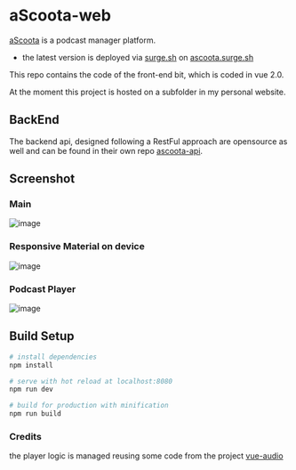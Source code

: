 # aScoota-web
[aScoota](https://ascoota.surge.sh) is a podcast manager platform.

- the latest version is deployed via [surge.sh](https://surge.sh) on [ascoota.surge.sh](https://ascoota.surge.sh)

This repo contains the code of the front-end bit, which is coded in vue 2.0.

At the moment this project is hosted on a subfolder in my personal website.

## BackEnd
The backend api, designed following a RestFul approach are opensource as well and can be found in their own repo
[ascoota-api](https://github.com/vikkio88/ascoota-api).

## Screenshot
### Main
![image](https://cloud.githubusercontent.com/assets/248805/23178132/2d600940-f861-11e6-88af-3cdda21e6a8a.png)
### Responsive Material on device
![image](https://cloud.githubusercontent.com/assets/248805/22404060/a023dc8e-e620-11e6-9c59-878ddf6d264e.png)
### Podcast Player
![image](https://cloud.githubusercontent.com/assets/248805/22404067/c7950ef0-e620-11e6-8449-db865bbe37b4.png)


## Build Setup

``` bash
# install dependencies
npm install

# serve with hot reload at localhost:8080
npm run dev

# build for production with minification
npm run build
```

### Credits
the player logic is managed reusing some code from the project [vue-audio](https://github.com/hilongjw/vue-audio)
